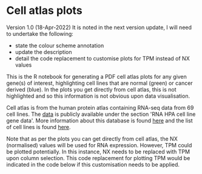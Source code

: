 # Cell atlas plots

Version 1.0 (18-Apr-2022)
It is noted in the next version update, I will need to undertake the following:
- state the colour scheme annotation
- update the description 
- detail the code replacement to customise plots for TPM instead of NX values

This is the R notebook for generating a PDF cell atlas plots for any given gene(s) of interest, highlighting cell lines that are normal (green) or cancer derived (blue). In the plots you get directly from cell atlas, this is not highlighted and so this information is not obvious upon data visualisation.  

Cell atlas is from the human protein atlas containing RNA-seq data from 69 cell lines. The [data](https://www.proteinatlas.org/about/download) is publicly available under the section 'RNA HPA cell line gene data'. More information about this database is found [here](https://www.proteinatlas.org/humanproteome/cell+line) and the list of cell lines is found [here](https://www.proteinatlas.org/learn/cellines).

Note that as per the plots you can get directly from cell atlas, the NX (normalised) values will be used for RNA expression. However, TPM could be plotted potentially. In this instance, NX needs to be replaced with TPM upon column selection. This code replacement for plotting TPM would be indicated in the code below if this customisation needs to be applied. 
